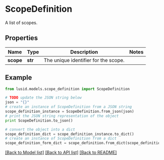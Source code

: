 # ScopeDefinition

A list of scopes.

## Properties
Name | Type | Description | Notes
------------ | ------------- | ------------- | -------------
**scope** | **str** | The unique identifier for the scope. | 

## Example

```python
from lusid.models.scope_definition import ScopeDefinition

# TODO update the JSON string below
json = "{}"
# create an instance of ScopeDefinition from a JSON string
scope_definition_instance = ScopeDefinition.from_json(json)
# print the JSON string representation of the object
print ScopeDefinition.to_json()

# convert the object into a dict
scope_definition_dict = scope_definition_instance.to_dict()
# create an instance of ScopeDefinition from a dict
scope_definition_form_dict = scope_definition.from_dict(scope_definition_dict)
```
[[Back to Model list]](../README.md#documentation-for-models) [[Back to API list]](../README.md#documentation-for-api-endpoints) [[Back to README]](../README.md)



